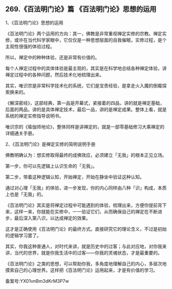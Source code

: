 ## 269.《百法明门论》篇 《百法明门论》思想的运用
1、《百法明门论》思想的运用


《百法明门论》两个运用的方向：其一，佛教是非常重视禅定实修的宗教。禅定实修，或许在当代科学家眼中，它仅仅是一种思想层面的自我催眠，实修过程，是个主观性很强的体验过程。


所以，禅定中的种种体验，还是非常有价值的。


每个人禅定过程中的具体体验是最主观的，其实是在科学地总结各种禅定体验，讲禅定过程中的各种问题，然后技术化地梳理出来。


其实，唯识宗是非常科学技术化的系统，它们是宝贵经验，是拿走火入魔的倒霉探索换来的。


《解深密经》，这部经典，第一品是开幕式，紧接着的四品，讲的就是禅定基础，后面的两品，讲的是具体禅定技术，最后一品，讲的是禅定成果。整体上看，就是系统的禅定实修指导说明书。


唯识宗的《瑜伽师地论》，整体同样是讲禅定的，就是一部零基础修习大乘禅定的详细通关手册。


2、《百法明门论》是禅定实修的简明说明手册


佛教明确认为：想实修取得最终的成佛效应，必须建立「无我」的根本正见立场。


第一步，你可以先逻辑上认识生命的「无我」。


第二步，带着这种逻辑认知，开始禅定，开始在静坐中验证这种认知。


通过对心理「无我」的体验，进一步发现，你的内心同样由八种「识」构成，本质上也是「无我」的。


《百法明门论》其实是将禅定过程中可能遇到的体验，梳理出来，方便你提前背下来，这样一来，你就能在实修中，一一验证它们，从而确保自己的禅定在不断进步，最后深入第八识，以达成禅定的效果。


这才是正确使用《百法明门论》的最终方式。直接研究它的理论含义，不过是初始的逻辑学习罢了。


其实，你我这种普通人，对时代来讲，就是历史中的过客；与此对应地，对你我来讲，当代的世界，就是你我生活中的过客——你我的灵魂状态，才是最重要的。


《百法明门论》之类的思想，可以帮助你我，多角度地理解自己的内心，多层次地摸索自己的心理世界。这样把《百法明门论》运用起来，才是有价值的学习。


备案号:YX01vnBm3dKrM3P7w

